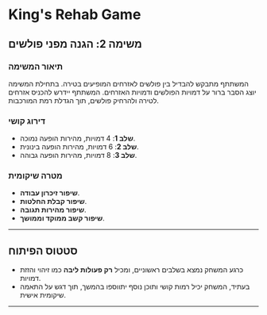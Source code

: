 # King's Rehab Game

## משימה 2: הגנה מפני פולשים

### תיאור המשימה
המשתתף מתבקש להבדיל בין פולשים לאזרחים המופיעים בטירה. בתחילת המשימה יוצג הסבר ברור על דמויות הפולשים ודמויות האזרחים. המשתתף יידרש להכניס אזרחים לטירה ולהרחיק פולשים, תוך הגדלת רמת המורכבות.

### דירוג קושי
- **שלב 1**: 4 דמויות, מהירות הופעה נמוכה.
- **שלב 2**: 6 דמויות, מהירות הופעה בינונית.
- **שלב 3**: 8 דמויות, מהירות הופעה גבוהה.

### מטרה שיקומית
- **שיפור זיכרון עבודה**.
- **שיפור קבלת החלטות**.
- **שיפור מהירות תגובה**.
- **שיפור קשב ממוקד וממושך**.

---

## סטטוס הפיתוח

- כרגע המשחק נמצא בשלבים ראשוניים, ומכיל **רק פעולות ליבה** כמו זיהוי והזזת דמויות.
- בעתיד, המשחק יכיל 
רמות קושי ותוכן נוסף יתווספו בהמשך, תוך דגש על התאמה שיקומית אישית.

---
